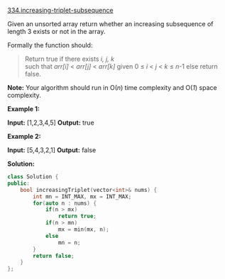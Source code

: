 [334.increasing-triplet-subsequence](https://leetcode.com/problems/increasing-triplet-subsequence/)  

Given an unsorted array return whether an increasing subsequence of length 3 exists or not in the array.

Formally the function should:

> Return true if there exists _i, j, k_  
> such that _arr\[i\]_ < _arr\[j\]_ < _arr\[k\]_ given 0 ≤ _i_ < _j_ < _k_ ≤ _n_\-1 else return false.

**Note:** Your algorithm should run in O(_n_) time complexity and O(_1_) space complexity.

**Example 1:**

**Input:** \[1,2,3,4,5\]
**Output:** true

**Example 2:**

**Input:** \[5,4,3,2,1\]
**Output:** false  



**Solution:**  

```cpp
class Solution {
public:
    bool increasingTriplet(vector<int>& nums) {
        int mn = INT_MAX, mx = INT_MAX;
        for(auto n : nums) {
            if(n > mx)
                return true;
            if(n > mn) 
                mx = min(mx, n);
            else
                mn = n;
        }
        return false;
    }
};
```
      